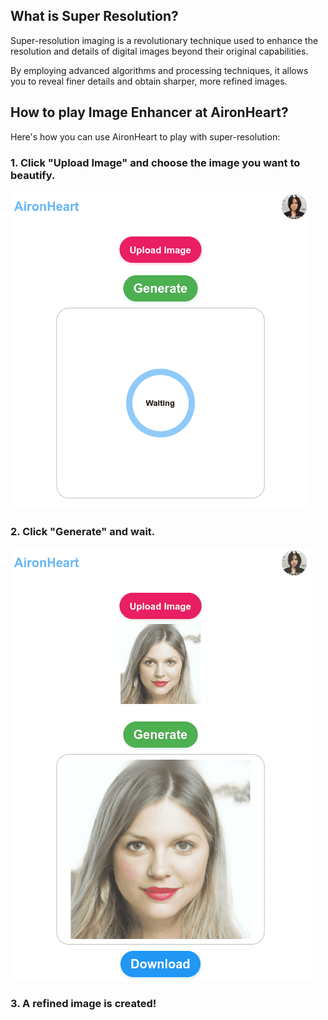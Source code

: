 ## What is Super Resolution?
Super-resolution imaging is a revolutionary technique used to enhance the resolution and details of digital images beyond their original capabilities.

By employing advanced algorithms and processing techniques, it allows you to reveal finer details and obtain sharper, more refined images. 

## How to play Image Enhancer at AironHeart?
Here's how you can use AironHeart to play with super-resolution:

### 1. Click "Upload Image" and choose the image you want to beautify.
![SR1](https://raw.githubusercontent.com/wyyadd/AironHeart/main/images/SR1.png)

### 2. Click "Generate" and wait.
![SR2](https://raw.githubusercontent.com/wyyadd/AironHeart/main/images/SR2.png)

### 3. A refined image is created!
